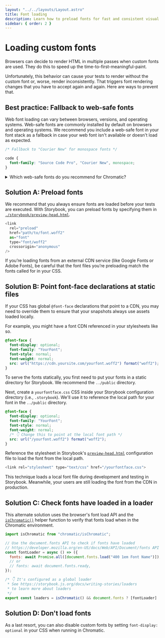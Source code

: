 ```yaml
---
layout: "../../layouts/Layout.astro"
title: Font loading
description: Learn how to preload fonts for fast and consistent visual testing.
sidebar: { order: 2 }
---
```


# Loading custom fonts

Browsers can decide to render HTML in multiple passes when custom fonts are used. They do this to speed up the time-to-first-meaningful-paint.

Unfortunately, this behavior can cause your tests to render without the custom font or, worse, render inconsistently. That triggers font rendering changes that you have to accept again and again. Here are ways to prevent that.

## Best practice: Fallback to web-safe fonts

Web font loading can vary between browsers, versions, and operating systems. Web-safe fonts are commonly installed by default on browsers and operating systems. We recommend you include a web-safe font in your font stack as a fallback in case your web font isn't available or doesn't load as expected.

```css title="src/index.css"
/* Fallback to "Courier New" for monospace fonts */

code {
  font-family: "Source Code Pro", "Courier New", monospace;
}
```

</details>

<details>
<summary>Which web-safe fonts do you recommend for Chromatic?</summary>

- Sans-serif: Arial, Verdana, Trebuchet MS
- Serif: Georgia, Times New Roman
- Monospace: Courier New, Courier

</details>

## Solution A: Preload fonts

We recommend that you always ensure fonts are loaded before your tests are executed. With Storybook, you can preload fonts by specifying them in [`./storybook/preview-head.html`](https://storybook.js.org/docs/configure/story-rendering#adding-to-head).

```js title="./storybook/preview-head.html"
<link
  rel="preload"
  href="path/to/font.woff2"
  as="font"
  type="font/woff2"
  crossorigin="anonymous"
/>
```

<div class="aside">
If you’re loading fonts from an external CDN service (like Google Fonts or Adobe Fonts), be careful that the font files you’re preloading match the fonts called for in your CSS.
</div>

## Solution B: Point font-face declarations at static files

If your CSS has global `@font-face` declarations that point to a CDN, you may need to override them to ensure that your snapshots always use assets loaded locally.

For example, you might have a font CDN referenced in your stylesheets like so.

```css title="src/index.css"
@font-face {
  font-display: optional;
  font-family: "YourFont";
  font-style: normal;
  font-weight: normal;
  src: url("https://cdn.yoursite.com/yourfont.woff2") format("woff2");
}
```

To serve the fonts statically, you first need to put your fonts in a static directory for Storybook. We recommend the `../public` directory.

Next, create a `yourfontface.css` CSS inside your Storybook configuration directory (i.e., `.storybook`). We'll use it to reference the local path for your font in the `../public` directory.

```css title="./storybook/yourfontface.css"
@font-face {
  font-display: optional;
  font-family: "YourFont";
  font-style: normal;
  font-weight: normal;
  /* 👇 Change this to point at the local font path */
  src: url("/yourfont.woff2") format("woff2");
}
```

Reference the stylesheet in Storybook's [`preview-head.html`](https://storybook.js.org/docs/configure/story-rendering#adding-to-head) configuration file to load the font from the local path.

```js title="./storybook/preview-head.html"
<link rel="stylesheet" type="text/css" href="/yourfontface.css">
```

This technique loads a local font file during development and testing in Storybook. Meanwhile, your users are still loading the font from the CDN in production.

## Solution C: Check fonts have loaded in a loader

This alternate solution uses the browser's font load API and the [`isChromatic()`](/docs/ischromatic) helper function to verify that fonts load when in the Chromatic environment.

```js title="./storybook/preview.js|ts"
import isChromatic from "chromatic/isChromatic";

// Use the document.fonts API to check if fonts have loaded
// https://developer.mozilla.org/en-US/docs/Web/API/Document/fonts API to
const fontLoader = async () => ({
  fonts: await Promise.all([document.fonts.load("400 1em Font Name")]),
  // or
  // fonts: await document.fonts.ready,
});

/* 👇 It's configured as a global loader
 * See https://storybook.js.org/docs/writing-stories/loaders
 * to learn more about loaders
 */
export const loaders = isChromatic() && document.fonts ? [fontLoader] : [];
```

## Solution D: Don't load fonts

As a last resort, you can also disable custom fonts by setting `font-display: optional` in your CSS when running in Chromatic.
